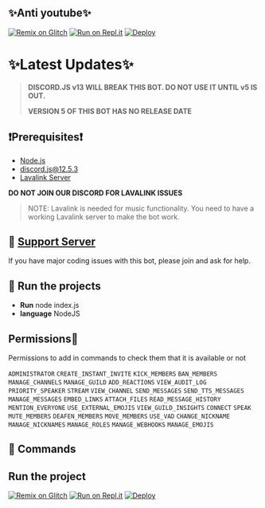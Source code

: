 ## ✨Anti youtube✨
[![Remix on Glitch](https://cdn.glitch.com/2703baf2-b643-4da7-ab91-7ee2a2d00b5b%2Fremix-button.svg)](https://glitch.com/edit/#!/import/github/anonymouseJoke/anti-youtube) [![Run on Repl.it](https://repl.it/badge/github/anonymouseJoke/anti-youtube)](https://repl.it/github/anonymouseJoke/anti-youtube) [![Deploy](https://www.herokucdn.com/deploy/button.svg)](https://heroku.com/deploy?template=https://github.com/anonymouseJoke/anti-youtube)

# ✨Latest Updates✨

> **DISCORD.JS v13 WILL BREAK THIS BOT. DO NOT USE IT UNTIL v5 IS OUT.**
>
> **VERSION 5 OF THIS BOT HAS NO RELEASE DATE**

## ❗Prerequisites❗
- [Node.js](https://nodejs.org/en/download/)
- discord.js@12.5.3
- [Lavalink Server](https://github.com/freyacodes/Lavalink#server-configuration)

**DO NOT JOIN OUR DISCORD FOR LAVALINK ISSUES**

> NOTE: Lavalink is needed for music functionality. You need to have a working Lavalink server to make the bot work.

## 📝 [Support Server](https://discord.gg/5zKev8cbq5)

If you have major coding issues with this bot, please join and ask for help.

## 💨 Run the projects
- **Run** node index.js
- **language** NodeJS

## Permissions😤
Permissions to add in commands to check them that it is available or not

`ADMINISTRATOR`
`CREATE_INSTANT_INVITE`
`KICK_MEMBERS`
`BAN_MEMBERS`
`MANAGE_CHANNELS`
`MANAGE_GUILD` 
`ADD_REACTIONS`
`VIEW_AUDIT_LOG`
`PRIORITY_SPEAKER`
`STREAM`
`VIEW_CHANNEL`
`SEND_MESSAGES`
`SEND_TTS_MESSAGES`
`MANAGE_MESSAGES`
`EMBED_LINKS`
`ATTACH_FILES`
`READ_MESSAGE_HISTORY`
`MENTION_EVERYONE`
`USE_EXTERNAL_EMOJIS` 
`VIEW_GUILD_INSIGHTS`
`CONNECT`
`SPEAK`
`MUTE_MEMBERS`
`DEAFEN_MEMBERS`
`MOVE_MEMBERS`
`USE_VAD`
`CHANGE_NICKNAME`
`MANAGE_NICKNAMES`
`MANAGE_ROLES`
`MANAGE_WEBHOOKS`
`MANAGE_EMOJIS`

## 😤 Commands



## Run the project
[![Remix on Glitch](https://cdn.glitch.com/2703baf2-b643-4da7-ab91-7ee2a2d00b5b%2Fremix-button.svg)](https://glitch.com/edit/#!/import/github/anonymouseJoke/anti-youtube) [![Run on Repl.it](https://repl.it/badge/github/anonymouseJoke/anti-youtube)](https://repl.it/github/anonymouseJoke/anti-youtube) [![Deploy](https://www.herokucdn.com/deploy/button.svg)](https://heroku.com/deploy?template=https://github.com/anonymouseJoke/anti-youtube)
